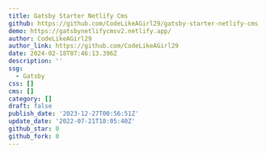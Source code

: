 ```yaml
---
title: Gatsby Starter Netlify Cms
github: https://github.com/CodeLikeAGirl29/gatsby-starter-netlify-cms
demo: https://gatsbynetlifycmsv2.netlify.app/
author: CodeLikeAGirl29
author_link: https://github.com/CodeLikeAGirl29
date: 2024-02-18T07:46:13.396Z
description: ''
ssg:
  - Gatsby
css: []
cms: []
category: []
draft: false
publish_date: '2023-12-27T00:56:51Z'
update_date: '2022-07-21T18:05:40Z'
github_star: 0
github_fork: 0
---
```

